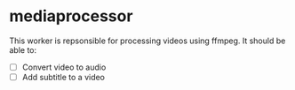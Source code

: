 # mediaprocessor

This worker is repsonsible for processing videos using ffmpeg.
It should be able to:

- [ ] Convert video to audio
- [ ] Add subtitle to a video
